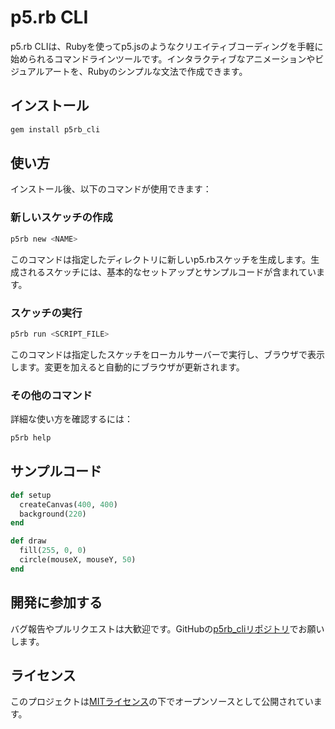 # p5.rb CLI

p5.rb CLIは、Rubyを使ってp5.jsのようなクリエイティブコーディングを手軽に始められるコマンドラインツールです。インタラクティブなアニメーションやビジュアルアートを、Rubyのシンプルな文法で作成できます。

## インストール

```bash
gem install p5rb_cli
```

## 使い方

インストール後、以下のコマンドが使用できます：

### 新しいスケッチの作成

```bash
p5rb new <NAME>
```

このコマンドは指定したディレクトリに新しいp5.rbスケッチを生成します。生成されるスケッチには、基本的なセットアップとサンプルコードが含まれています。

### スケッチの実行

```bash
p5rb run <SCRIPT_FILE>
```

このコマンドは指定したスケッチをローカルサーバーで実行し、ブラウザで表示します。変更を加えると自動的にブラウザが更新されます。

### その他のコマンド

詳細な使い方を確認するには：

```bash
p5rb help
```

## サンプルコード

```ruby
def setup
  createCanvas(400, 400)
  background(220)
end

def draw
  fill(255, 0, 0)
  circle(mouseX, mouseY, 50)
end
```

## 開発に参加する

バグ報告やプルリクエストは大歓迎です。GitHubの[p5rb_cliリポジトリ](https://github.com/ongaeshi/p5rb_cli)でお願いします。

## ライセンス

このプロジェクトは[MITライセンス](https://opensource.org/licenses/MIT)の下でオープンソースとして公開されています。

